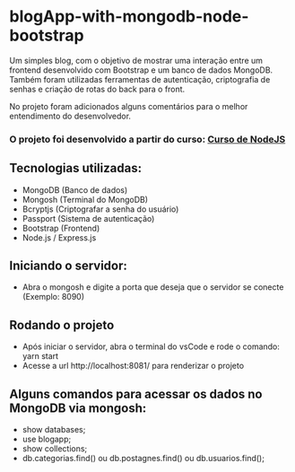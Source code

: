 # blogApp-with-mongodb-node-bootstrap


Um simples blog, com o objetivo de mostrar uma interação entre um frontend desenvolvido com Bootstrap e um banco de dados MongoDB. Também foram utilizadas ferramentas de autenticação, criptografia de senhas e criação de rotas do back para o front. 

No projeto foram adicionados alguns comentários para o melhor entendimento do desenvolvedor.

### O projeto foi desenvolvido a partir do curso: [Curso de NodeJS](https://www.youtube.com/watch?v=LLqq6FemMNQ&list=PLJ_KhUnlXUPtbtLwaxxUxHqvcNQndmI4B&index=1)  

## Tecnologias utilizadas:
- MongoDB (Banco de dados)
- Mongosh (Terminal do MongoDB)
- Bcryptjs (Criptografar a senha do usuário)
- Passport (Sistema de autenticação)
- Bootstrap (Frontend)
- Node.js / Express.js

## Iniciando o servidor:
- Abra o mongosh e digite a porta que deseja que o servidor se conecte (Exemplo: 8090)

## Rodando o projeto
- Após iniciar o servidor, abra o terminal do vsCode e rode o comando: yarn start
- Acesse a url http://localhost:8081/ para renderizar o projeto

## Alguns comandos para acessar os dados no MongoDB via mongosh:
- show databases;
- use blogapp;
- show collections;
- db.categorias.find() ou db.postagnes.find() ou db.usuarios.find();
